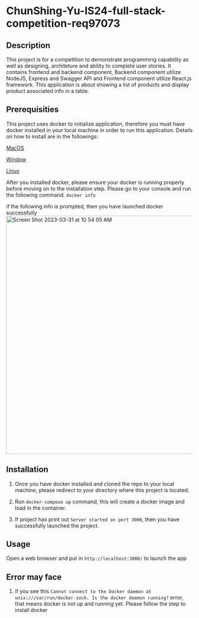 # ChunShing-Yu-IS24-full-stack-competition-req97073

## Description
This project is for a competition to demonstrate programming capability as well as designing, architeture and ability to complete user stories.
It contains frontend and backend component, Backend component utilize NodeJS, Express and Swagger API and Frontend component utilize React.js framework. This application is about showing a list of products and display product associated info in a table.

## Prerequisities

This project uses docker to initialize application, therefore you must have docker installed in your local machine in order to run this application.
Details on how to install are in the followings:

[MacOS](https://docs.docker.com/desktop/install/mac-install/)

[Window](https://docs.docker.com/desktop/install/windows-install/)

[Linux](https://docs.docker.com/desktop/install/linux-install/)

After you installed docker, please ensure your docker is running properly before moving on to the installation step.
Please go to your console and run the following command.
`docker info`

if the following info is prompted, then you have launched docker successfully
<img width="644" alt="Screen Shot 2023-03-31 at 10 54 05 AM" src="https://user-images.githubusercontent.com/7381109/229194590-bf789186-4da5-41da-a001-7e9fc6832d22.png">



## Installation

1. Once you have docker installed and cloned the repo to your local machine, please redirect to your directory where this project is located.

2. Run `docker-compose up` command, this will create a docker image and load in the container.

3. If project has print out `Server started on port 3000`, then you have successfully launched the project.

## Usage

Open a web browser and put in `http://localhost:3000/` to launch the app

## Error may face

1. if you see this `Cannot connect to the Docker daemon at unix:///var/run/docker.sock. Is the docker daemon running?` error, that means docker is not up and running yet. Please follow the step to install docker

